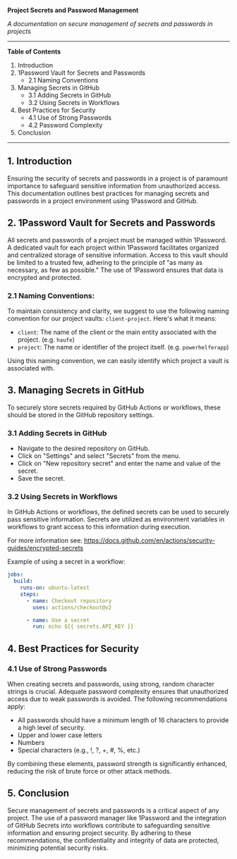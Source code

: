 **Project Secrets and Password Management**

_A documentation on secure management of secrets and passwords in projects_

---

**Table of Contents**

1. Introduction
2. 1Password Vault for Secrets and Passwords
   - 2.1 Naming Conventions
3. Managing Secrets in GitHub
   - 3.1 Adding Secrets in GitHub
   - 3.2 Using Secrets in Workflows
4. Best Practices for Security
   - 4.1 Use of Strong Passwords
   - 4.2 Password Complexity
5. Conclusion

---

## 1. Introduction

Ensuring the security of secrets and passwords in a project is of paramount importance to safeguard sensitive information from unauthorized access. This documentation outlines best practices for managing secrets and passwords in a project environment using 1Password and GitHub.

## 2. 1Password Vault for Secrets and Passwords

All secrets and passwords of a project must be managed within 1Password. A dedicated vault for each project within 1Password facilitates organized and centralized storage of sensitive information. Access to this vault should be limited to a trusted few, adhering to the principle of "as many as necessary, as few as possible." The use of 1Password ensures that data is encrypted and protected.

### 2.1 Naming Conventions:

To maintain consistency and clarity, we suggest to use the following naming convention for our project vaults: `client-project`. Here's what it means:

- `client`: The name of the client or the main entity associated with the project. (e.g. `haufe`)
- `project`: The name or identifier of the project itself. (e.g. `powerhelferapp`)

Using this naming convention, we can easily identify which project a vault is associated with.

## 3. Managing Secrets in GitHub

To securely store secrets required by GitHub Actions or workflows, these should be stored in the GitHub repository settings.

### 3.1 Adding Secrets in GitHub

- Navigate to the desired repository on GitHub.
- Click on "Settings" and select "Secrets" from the menu.
- Click on "New repository secret" and enter the name and value of the secret.
- Save the secret.

### 3.2 Using Secrets in Workflows

In GitHub Actions or workflows, the defined secrets can be used to securely pass sensitive information. Secrets are utilized as environment variables in workflows to grant access to this information during execution.

For more information see: https://docs.github.com/en/actions/security-guides/encrypted-secrets

Example of using a secret in a workflow:

```yaml
jobs:
  build:
    runs-on: ubuntu-latest
    steps:
      - name: Checkout repository
        uses: actions/checkout@v2

      - name: Use a secret
        run: echo ${{ secrets.API_KEY }}
```

## 4. Best Practices for Security

### 4.1 Use of Strong Passwords

When creating secrets and passwords, using strong, random character strings is crucial. Adequate password complexity ensures that unauthorized access due to weak passwords is avoided. The following recommendations apply:

- All passwords should have a minimum length of 16 characters to provide a high level of security.
- Upper and lower case letters
- Numbers
- Special characters (e.g., !, ?, +, #, %, etc.)

By combining these elements, password strength is significantly enhanced, reducing the risk of brute force or other attack methods.

## 5. Conclusion

Secure management of secrets and passwords is a critical aspect of any project. The use of a password manager like 1Password and the integration of GitHub Secrets into workflows contribute to safeguarding sensitive information and ensuring project security. By adhering to these recommendations, the confidentiality and integrity of data are protected, minimizing potential security risks.
